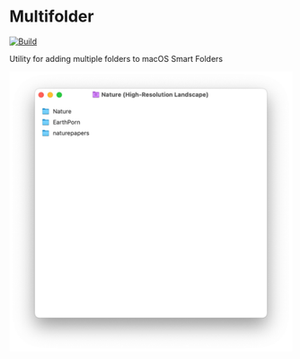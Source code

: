 # Multifolder

[![Build](https://github.com/jbmorley/multifolder/actions/workflows/build.yaml/badge.svg)](https://github.com/jbmorley/multifolder/actions/workflows/build.yaml)

Utility for adding multiple folders to macOS Smart Folders

![Screenshot of Multifolder editing a Smart Folder](images/screenshot.png)
